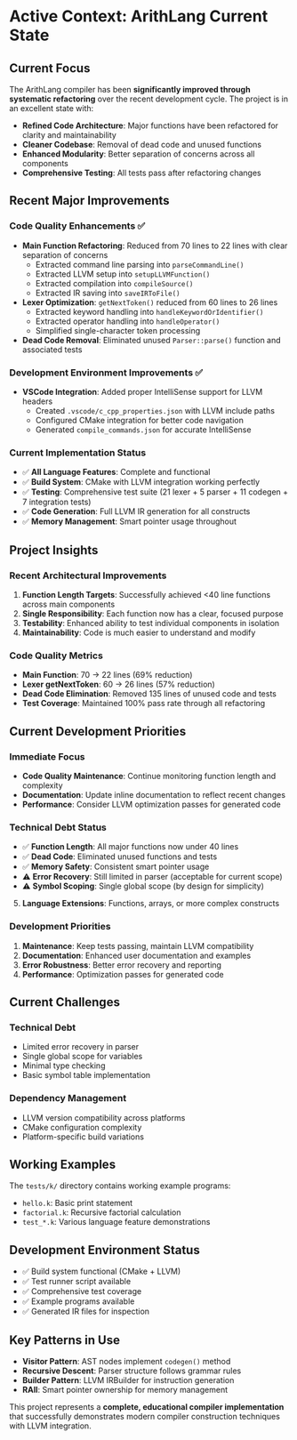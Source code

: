 # Active Context: ArithLang Current State

## Current Focus
The ArithLang compiler has been **significantly improved through systematic refactoring** over the recent development cycle. The project is in an excellent state with:

- **Refined Code Architecture**: Major functions have been refactored for clarity and maintainability
- **Cleaner Codebase**: Removal of dead code and unused functions
- **Enhanced Modularity**: Better separation of concerns across all components
- **Comprehensive Testing**: All tests pass after refactoring changes

## Recent Major Improvements

### Code Quality Enhancements ✅
- **Main Function Refactoring**: Reduced from 70 lines to 22 lines with clear separation of concerns
  - Extracted command line parsing into `parseCommandLine()`
  - Extracted LLVM setup into `setupLLVMFunction()`
  - Extracted compilation into `compileSource()`
  - Extracted IR saving into `saveIRToFile()`
- **Lexer Optimization**: `getNextToken()` reduced from 60 lines to 26 lines
  - Extracted keyword handling into `handleKeywordOrIdentifier()`
  - Extracted operator handling into `handleOperator()`
  - Simplified single-character token processing
- **Dead Code Removal**: Eliminated unused `Parser::parse()` function and associated tests

### Development Environment Improvements ✅
- **VSCode Integration**: Added proper IntelliSense support for LLVM headers
  - Created `.vscode/c_cpp_properties.json` with LLVM include paths
  - Configured CMake integration for better code navigation
  - Generated `compile_commands.json` for accurate IntelliSense

### Current Implementation Status
- ✅ **All Language Features**: Complete and functional
- ✅ **Build System**: CMake with LLVM integration working perfectly
- ✅ **Testing**: Comprehensive test suite (21 lexer + 5 parser + 11 codegen + 7 integration tests)
- ✅ **Code Generation**: Full LLVM IR generation for all constructs
- ✅ **Memory Management**: Smart pointer usage throughout

## Project Insights

### Recent Architectural Improvements
1. **Function Length Targets**: Successfully achieved <40 line functions across main components
2. **Single Responsibility**: Each function now has a clear, focused purpose
3. **Testability**: Enhanced ability to test individual components in isolation
4. **Maintainability**: Code is much easier to understand and modify

### Code Quality Metrics
- **Main Function**: 70 → 22 lines (69% reduction)
- **Lexer getNextToken**: 60 → 26 lines (57% reduction)
- **Dead Code Elimination**: Removed 135 lines of unused code and tests
- **Test Coverage**: Maintained 100% pass rate through all refactoring

## Current Development Priorities

### Immediate Focus
- **Code Quality Maintenance**: Continue monitoring function length and complexity
- **Documentation**: Update inline documentation to reflect recent changes
- **Performance**: Consider LLVM optimization passes for generated code

### Technical Debt Status
- ✅ **Function Length**: All major functions now under 40 lines
- ✅ **Dead Code**: Eliminated unused functions and tests
- ✅ **Memory Safety**: Consistent smart pointer usage
- ⚠️ **Error Recovery**: Still limited in parser (acceptable for current scope)
- ⚠️ **Symbol Scoping**: Single global scope (by design for simplicity)
5. **Language Extensions**: Functions, arrays, or more complex constructs

### Development Priorities
1. **Maintenance**: Keep tests passing, maintain LLVM compatibility
2. **Documentation**: Enhanced user documentation and examples
3. **Error Robustness**: Better error recovery and reporting
4. **Performance**: Optimization passes for generated code

## Current Challenges

### Technical Debt
- Limited error recovery in parser
- Single global scope for variables
- Minimal type checking
- Basic symbol table implementation

### Dependency Management
- LLVM version compatibility across platforms
- CMake configuration complexity
- Platform-specific build variations

## Working Examples
The `tests/k/` directory contains working example programs:
- `hello.k`: Basic print statement
- `factorial.k`: Recursive factorial calculation
- `test_*.k`: Various language feature demonstrations

## Development Environment Status
- ✅ Build system functional (CMake + LLVM)
- ✅ Test runner script available
- ✅ Comprehensive test coverage
- ✅ Example programs available
- ✅ Generated IR files for inspection

## Key Patterns in Use
- **Visitor Pattern**: AST nodes implement `codegen()` method
- **Recursive Descent**: Parser structure follows grammar rules
- **Builder Pattern**: LLVM IRBuilder for instruction generation
- **RAII**: Smart pointer ownership for memory management

This project represents a **complete, educational compiler implementation** that successfully demonstrates modern compiler construction techniques with LLVM integration.
